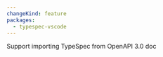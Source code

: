 ```yaml
---
changeKind: feature
packages:
  - typespec-vscode
---
```


Support importing TypeSpec from OpenAPI 3.0 doc